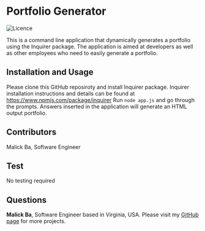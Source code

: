 # Portfolio Generator
![Licence](http://img.shields.io/badge/license-MIT-blue.svg)

This is a command line application that dynamically generates a portfolio using the Inquirer package. The application is aimed at developers as well as other employees who need to easily generate a portfolio. 

## Installation and Usage
Please clone this GitHub reposiroty and install Inquirer package. Inquirer installation instructions and details can be found at https://www.npmjs.com/package/inquirer 
Run `node app.js` and go through the prompts. Answers inserted in the application will generate an HTML output portfolio.

## Contributors
Malick Ba, Software Engineer

## Test
No testing required

## Questions
**Malick Ba**, Software Engineer based in Virginia, USA.
Please visit my [GitHub page](https://github.com/malickbax) for more projects.
